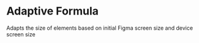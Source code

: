 # Adaptive Formula

Adapts the size of elements based on initial Figma screen size and device screen size